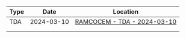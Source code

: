 
| Type | Date       | Location                                                                  |
| ---- | ---------- | ------------------------------------------------------------------------- |
| TDA  | 2024-03-10 | [RAMCOCEM - TDA - 2024-03-10](tda/RAMCOCEM%20-%20TDA%20-%202024-03-10.md) |
|      |            |                                                                           |
|      |            |                                                                           |
